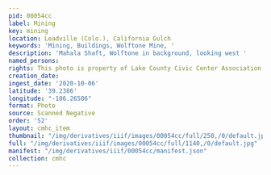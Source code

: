 ```yaml
---
pid: 00054cc
label: Mining
key: mining
location: Leadville (Colo.), California Gulch
keywords: 'Mining, Buildings, Wolftone Mine, '
description: 'Mahala Shaft, Wolftone in background, looking west '
named_persons: 
rights: This photo is property of Lake County Civic Center Association.
creation_date: 
ingest_date: '2020-10-06'
latitude: '39.2386'
longitude: "-106.26586"
format: Photo
source: Scanned Negative
order: '52'
layout: cmhc_item
thumbnail: "/img/derivatives/iiif/images/00054cc/full/250,/0/default.jpg"
full: "/img/derivatives/iiif/images/00054cc/full/1140,/0/default.jpg"
manifest: "/img/derivatives/iiif/00054cc/manifest.json"
collection: cmhc
---
```

